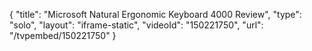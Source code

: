 {
    "title": "Microsoft Natural Ergonomic Keyboard 4000 Review",
    "type": "solo",
    "layout": "iframe-static",
    "videoId": "150221750",
    "url": "\/tvpembed\/150221750"
}